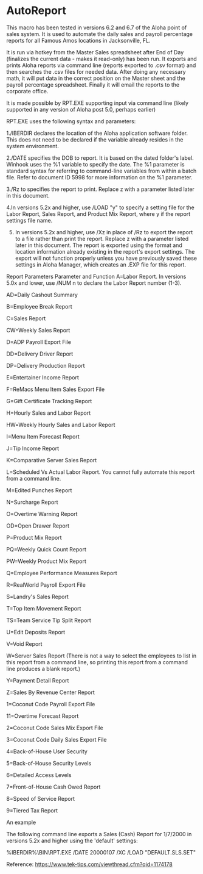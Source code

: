 # AutoReport

This macro has been tested in versions 6.2 and 6.7 of the Aloha point of sales system. It is used to automate the daily sales and payroll percentage reports for all Famous Amos locations in Jacksonville, FL.

It is run via hotkey from the Master Sales spreadsheet after End of Day (finalizes the current data - makes it read-only) has been run. It exports and prints Aloha reports via command line (reports exported to .csv format) and then searches the .csv files for needed data. After doing any necessary math, it will put data in the correct position on the Master sheet and the payroll percentage spreadsheet. Finally it will email the reports to the corporate office.

It is made possible by RPT.EXE supporting input via command line (likely supported in any version of Aloha post 5.0, perhaps earlier)

RPT.EXE uses the following syntax and parameters:

1./IBERDIR declares the location of the Aloha application software folder.  This does not need to be declared if the variable already resides in the system environment.

2./DATE specifies the DOB to report.  It is based on the dated folder's label.  Winhook uses the %1 variable to specify the date.  The %1 parameter is standard syntax for referring to command-line variables from within a batch file.  Refer to document ID 5998 for more information on the %1 parameter.

3./Rz to specifies the report to print.  Replace z with a parameter listed later in this document.

4.In versions 5.2x and higher, use /LOAD "y" to specify a setting file for the Labor Report, Sales Report, and Product Mix Report, where y if the report settings file name.

5. In versions 5.2x and higher, use /Xz in place of /Rz to export the report to a file rather than print the report.  Replace z with a parameter listed later in this document.  The report is exported using the format and location information already existing in the report's export settings.  The export will not function properly unless you have previously saved these settings in Aloha Manager, which creates an .EXP file for this report.

Report Parameters
Parameter and Function
A=Labor Report.  In versions 5.0x and lower, use /NUM n to declare the Labor Report number (1-3).
 
AD=Daily Cashout Summary
 
B=Employee Break Report
 
C=Sales Report
 
CW=Weekly Sales Report
 
D=ADP Payroll Export File
 
DD=Delivery Driver Report
 
DP=Delivery Production Report
 
E=Entertainer Income Report
 
F=ReMacs Menu Item Sales Export File
 
G=Gift Certificate Tracking Report
 
H=Hourly Sales and Labor Report
 
HW=Weekly Hourly Sales and Labor Report
 
I=Menu Item Forecast Report
 
J=Tip Income Report
 
K=Comparative Server Sales Report
 
L=Scheduled Vs Actual Labor Report.  You cannot fully automate this report from a command line.
 
M=Edited Punches Report
 
N=Surcharge Report
 
O=Overtime Warning Report
 
OD=Open Drawer Report
 
P=Product Mix Report
 
PQ=Weekly Quick Count Report
 
PW=Weekly Product Mix Report
 
Q=Employee Performance Measures Report
 
R=RealWorld Payroll Export File
 
S=Landry's Sales Report
 
T=Top Item Movement Report
 
TS=Team Service Tip Split Report
 
U=Edit Deposits Report
 
V=Void Report
 
W=Server Sales Report (There is not a way to select the employees to list in this report from a command line, so printing this report from a command line produces a blank report.)
 
Y=Payment Detail Report
 
Z=Sales By Revenue Center Report
 
1=Coconut Code Payroll Export File
 
11=Overtime Forecast Report
 
2=Coconut Code Sales Mix Export File
 
3=Coconut Code Daily Sales Export File
 
4=Back-of-House User Security
 
5=Back-of-House Security Levels
 
6=Detailed Access Levels
 
7=Front-of-House Cash Owed Report
 
8=Speed of Service Report
 
9=Tiered Tax Report
 
An example

The following command line exports a Sales (Cash) Report for 1/7/2000 in versions 5.2x and higher using the 'default' settings:

%IBERDIR%\BIN\RPT.EXE /DATE 20000107 /XC /LOAD "DEFAULT.SLS.SET"

Reference: https://www.tek-tips.com/viewthread.cfm?qid=1174178


